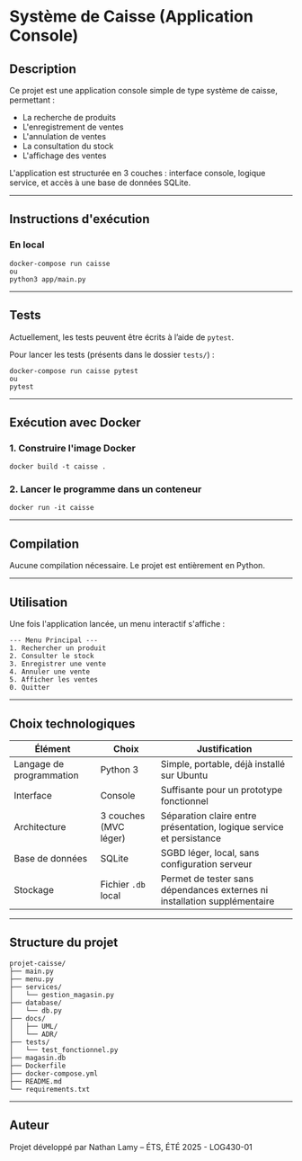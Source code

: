 # Système de Caisse (Application Console)

## Description

Ce projet est une application console simple de type système de caisse, permettant :
- La recherche de produits  
- L'enregistrement de ventes  
- L'annulation de ventes  
- La consultation du stock  
- L'affichage des ventes  

L'application est structurée en 3 couches : interface console, logique service, et accès à une base de données SQLite.

---

## Instructions d'exécution

### En local

    docker-compose run caisse
    ou
    python3 app/main.py

---

## Tests

Actuellement, les tests peuvent être écrits à l’aide de `pytest`.

Pour lancer les tests (présents dans le dossier `tests/`) :

    docker-compose run caisse pytest
    ou
    pytest

---

## Exécution avec Docker

### 1. Construire l'image Docker

    docker build -t caisse .

### 2. Lancer le programme dans un conteneur

    docker run -it caisse

---

## Compilation

Aucune compilation nécessaire. Le projet est entièrement en Python.

---

## Utilisation

Une fois l'application lancée, un menu interactif s'affiche :

    --- Menu Principal ---
    1. Rechercher un produit
    2. Consulter le stock
    3. Enregistrer une vente
    4. Annuler une vente
    5. Afficher les ventes
    0. Quitter

---

## Choix technologiques

| Élément                  | Choix                 | Justification                                                                 |
|--------------------------|-----------------------|--------------------------------------------------------------------------------|
| Langage de programmation | Python 3              | Simple, portable, déjà installé sur Ubuntu                                     |
| Interface                | Console               | Suffisante pour un prototype fonctionnel                       |
| Architecture             | 3 couches (MVC léger) | Séparation claire entre présentation, logique service et persistance           |
| Base de données          | SQLite                | SGBD léger, local, sans configuration serveur                                  |
| Stockage                 | Fichier `.db` local   | Permet de tester sans dépendances externes ni installation supplémentaire     |

---

## Structure du projet

    projet-caisse/
    ├── main.py
    ├── menu.py
    ├── services/
    │   └── gestion_magasin.py
    ├── database/
    │   └── db.py
    ├── docs/
    │   ├── UML/
    │   └── ADR/
    ├── tests/
    │   └── test_fonctionnel.py
    ├── magasin.db
    ├── Dockerfile
    ├── docker-compose.yml
    ├── README.md
    └── requirements.txt

---

## Auteur

Projet développé par Nathan Lamy – ÉTS, ÉTÉ 2025 - LOG430-01